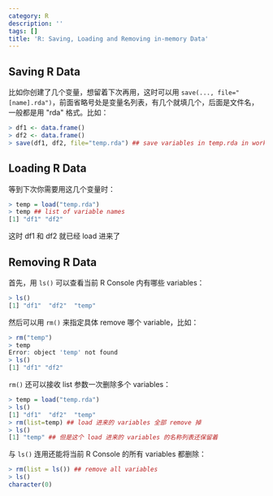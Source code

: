 ```yaml
---
category: R
description: ''
tags: []
title: 'R: Saving, Loading and Removing in-memory Data'
---
```


## Saving R Data

比如你创建了几个变量，想留着下次再用，这时可以用 `save(..., file="[name].rda")`，前面省略号处是变量名列表，有几个就填几个，后面是文件名，一般都是用 "rda" 格式。比如：

```r
> df1 <- data.frame()
> df2 <- data.frame()
> save(df1, df2, file="temp.rda") ## save variables in temp.rda in workspace
```

## Loading R Data

等到下次你需要用这几个变量时：

```r
> temp = load("temp.rda")
> temp ## list of variable names
[1] "df1" "df2"
```

这时 df1 和 df2 就已经 load 进来了

## Removing R Data

首先，用 `ls()` 可以查看当前 R Console 内有哪些 variables：

```r
> ls()
[1] "df1"  "df2"  "temp"
```

然后可以用 `rm()` 来指定具体 remove 哪个 variable，比如：

```r
> rm("temp")
> temp
Error: object 'temp' not found
> ls()
[1] "df1" "df2"
```

`rm()` 还可以接收 list 参数一次删除多个 variables：

```r
> temp = load("temp.rda")
> ls()
[1] "df1"  "df2"  "temp"
> rm(list=temp) ## load 进来的 variables 全部 remove 掉
> ls()
[1] "temp" ## 但是这个 load 进来的 variables 的名称列表还保留着
```

与 `ls()` 连用还能将当前 R Console 的所有 variables 都删除：

```r
> rm(list = ls()) ## remove all variables
> ls()
character(0)
```
